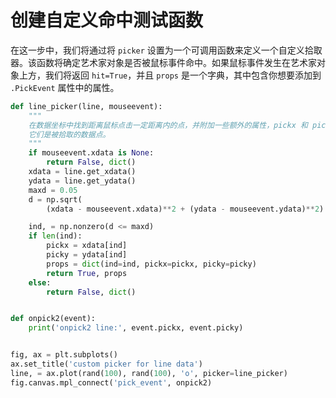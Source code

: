 # 创建自定义命中测试函数

在这一步中，我们将通过将 `picker` 设置为一个可调用函数来定义一个自定义拾取器。该函数将确定艺术家对象是否被鼠标事件命中。如果鼠标事件发生在艺术家对象上方，我们将返回 `hit=True`，并且 `props` 是一个字典，其中包含你想要添加到 `.PickEvent` 属性中的属性。

```python
def line_picker(line, mouseevent):
    """
    在数据坐标中找到距离鼠标点击一定距离内的点，并附加一些额外的属性，pickx 和 picky，
    它们是被拾取的数据点。
    """
    if mouseevent.xdata is None:
        return False, dict()
    xdata = line.get_xdata()
    ydata = line.get_ydata()
    maxd = 0.05
    d = np.sqrt(
        (xdata - mouseevent.xdata)**2 + (ydata - mouseevent.ydata)**2)

    ind, = np.nonzero(d <= maxd)
    if len(ind):
        pickx = xdata[ind]
        picky = ydata[ind]
        props = dict(ind=ind, pickx=pickx, picky=picky)
        return True, props
    else:
        return False, dict()


def onpick2(event):
    print('onpick2 line:', event.pickx, event.picky)


fig, ax = plt.subplots()
ax.set_title('custom picker for line data')
line, = ax.plot(rand(100), rand(100), 'o', picker=line_picker)
fig.canvas.mpl_connect('pick_event', onpick2)
```
